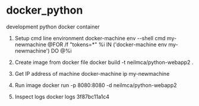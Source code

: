 # docker_python

development python docker container

1. Setup cmd line environment
	docker-machine env --shell cmd my-newmachine
	@FOR /f "tokens=*" %i IN ('docker-machine env my-newmachine') DO @%i

2. Create image from docker file
	docker build -t neilmca/python-webapp2 .

3. Get IP address of machine
	docker-machine ip my-newmachine

3. Run image
	docker run -p 8080:8080 -d neilmca/python-webapp2

4. Inspect logs
	docker logs 3f87bc11a1c4

